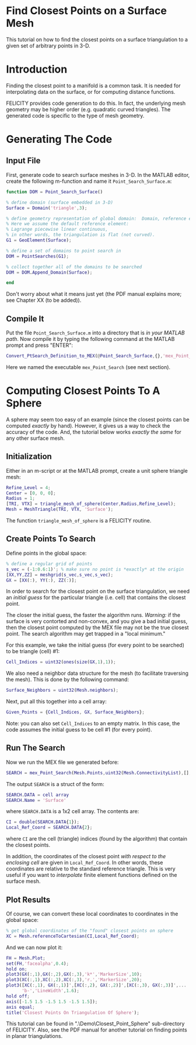 Find Closest Points on a Surface Mesh
=====================================

This tutorial on how to find the closest points on a surface triangulation to a given set of arbitrary points in 3-D.

# Introduction

Finding the closest point to a manifold is a common task.  It is needed for interpolating data on the surface, or for computing distance functions.

FELICITY provides code generation to do this.  In fact, the underlying mesh geometry may be higher order (e.g. quadratic curved triangles).  The generated code is specific to the type of mesh geometry.

# Generating The Code

## Input File

First, generate code to search surface meshes in 3-D.  In the MATLAB editor, create the following m-function and name it `Point_Search_Surface.m`:

```matlab
function DOM = Point_Search_Surface()

% define domain (surface embedded in 3-D)
Surface = Domain('triangle',3);

% define geometry representation of global domain:  Domain, reference element
% Here we assume the default reference element:
% Lagrange piecewise linear continuous,
% in other words, the triangulation is flat (not curved).
G1 = GeoElement(Surface);

% define a set of domains to point search in
DOM = PointSearches(G1);

% collect together all of the domains to be searched
DOM = DOM.Append_Domain(Surface);

end
```

Don't worry about what it means just yet (the PDF manual explains more; see Chapter XX (to be added)). 

## Compile It

Put the file `Point_Search_Surface.m` into a directory that is *in your MATLAB path*.  Now compile it by typing the following command at the MATLAB prompt and press "ENTER":

```matlab
Convert_PtSearch_Definition_to_MEX(@Point_Search_Surface,{},'mex_Point_Search');
```

Here we named the executable `mex_Point_Search` (see next section).

# Computing Closest Points To A Sphere

A sphere may seem too easy of an example (since the closest points can be computed _exactly_ by hand).  However, it gives us a way to check the accuracy of the code.  And, the tutorial below works *exactly the same* for any other surface mesh.

## Initialization

Either in an m-script or at the MATLAB prompt, create a unit sphere triangle mesh:
```matlab
Refine_Level = 4;
Center = [0, 0, 0];
Radius = 1;
[TRI, VTX] = triangle_mesh_of_sphere(Center,Radius,Refine_Level);
Mesh = MeshTriangle(TRI, VTX, 'Surface');
```
The function `triangle_mesh_of_sphere` is a FELICITY routine.

## Create Points To Search

Define points in the global space:
```matlab
% define a regular grid of points
s_vec = (-1:0.6:1)'; % make sure no point is *exactly* at the origin
[XX,YY,ZZ] = meshgrid(s_vec,s_vec,s_vec);
GX = [XX(:), YY(:), ZZ(:)];
```

In order to search for the closest point on the surface triangulation, we need an *initial guess* for the particular triangle (i.e. cell) that contains the closest point.

The closer the initial guess, the faster the algorithm runs.  *Warning:* if the surface is very contorted and non-convex, and you give a bad initial guess, then the closest point computed by the MEX file may not be the true closest point.  The search algorithm may get trapped in a "local minimum."

For this example, we take the initial guess (for every point to be searched) to be triangle (cell) #1:
```matlab
Cell_Indices = uint32(ones(size(GX,1),1));
```

We also need a neighbor data structure for the mesh (to facilitate traversing the mesh).  This is done by the following command:
```matlab
Surface_Neighbors = uint32(Mesh.neighbors);
```

Next, put all this together into a cell array:
```matlab
Given_Points = {Cell_Indices, GX, Surface_Neighbors};
```
Note: you can also set `Cell_Indices` to an empty matrix.  In this case, the code assumes the initial guess to be cell #1 (for every point).

## Run The Search

Now we run the MEX file we generated before:
```matlab
SEARCH = mex_Point_Search(Mesh.Points,uint32(Mesh.ConnectivityList),[],[],Given_Points);
```

The output `SEARCH` is a struct of the form:
```matlab
SEARCH.DATA = cell array
SEARCH.Name = 'Surface'
```
where `SEARCH.DATA` is a 1x2 cell array.  The contents are:
```matlab
CI = double(SEARCH.DATA{1});
Local_Ref_Coord = SEARCH.DATA{2};
```
where `CI` are the cell (triangle) indices (found by the algorithm) that contain the closest points.

In addition, the coordinates of the closest point *with respect to the enclosing cell* are given in `Local_Ref_Coord`.  In other words, these coordinates are relative to the standard reference triangle.  This is very useful if you want to *interpolate* finite element functions defined on the surface mesh.

## Plot Results

Of course, we can convert these local coordinates to coordinates in the global space:
```matlab
% get global coordinates of the "found" closest points on sphere
XC = Mesh.referenceToCartesian(CI,Local_Ref_Coord);
```

And we can now plot it:
```matlab
FH = Mesh.Plot;
set(FH,'facealpha',0.4);
hold on;
plot3(GX(:,1),GX(:,2),GX(:,3),'k*','MarkerSize',10);
plot3(XC(:,1),XC(:,2),XC(:,3),'r.','MarkerSize',20);
plot3([XC(:,1), GX(:,1)]',[XC(:,2), GX(:,2)]',[XC(:,3), GX(:,3)]',...
      'b-','LineWidth',1.6);
hold off;
axis([-1.5 1.5 -1.5 1.5 -1.5 1.5]);
axis equal;
title('Closest Points On Triangulation Of Sphere');
```

This tutorial can be found in ".\Demo\Closest_Point_Sphere" sub-directory of FELICITY.  Also, see the PDF manual for another tutorial on finding points in planar triangulations.